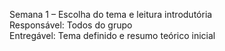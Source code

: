 Semana 1 – Escolha do tema e leitura introdutória  
Responsável: Todos do grupo  
Entregável: Tema definido e resumo teórico inicial 
